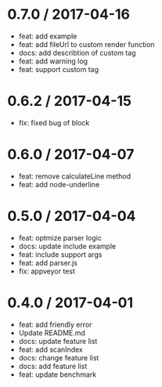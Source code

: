 
0.7.0 / 2017-04-16
==================

  * feat: add example
  * feat: add fileUrl to custom render function
  * docs: add describtion of custom tag
  * feat: add warning log
  * feat: support custom tag

0.6.2 / 2017-04-15
==================

  * fix: fixed bug of block

0.6.0 / 2017-04-07
==================

  * feat: remove calculateLine method
  * feat: add node-underline

0.5.0 / 2017-04-04
==================

  * feat: optmize parser logic
  * docs: update include example
  * feat: include support args
  * feat: add parser.js
  * fix: appveyor test

0.4.0 / 2017-04-01
==================

  * feat: add friendly error
  * Update README.md
  * docs: update feature list
  * feat: add scanIndex
  * docs: change feature list
  * docs: add feature list
  * feat: update benchmark
